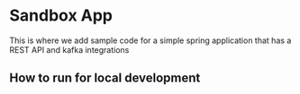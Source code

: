 # Sandbox App
This is where we add sample code for a simple spring application that has a REST API and kafka integrations

## How to run for local development
